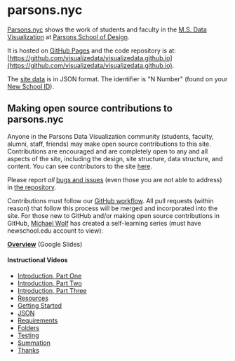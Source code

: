 # parsons.nyc

[Parsons.nyc](https://parsons.nyc/) shows the work of students and faculty in the [M.S. Data Visualization](https://www.newschool.edu/parsons/ms-data-visualization/) at [Parsons School of Design](https://www.newschool.edu/parsons/). 

It is hosted on [GitHub Pages](https://pages.github.com/) and the code repository is at:   
[https://github.com/visualizedata/visualizedata.github.io](https://github.com/visualizedata/visualizedata.github.io). 

The [site data](https://github.com/visualizedata/visualizedata.github.io/blob/master/js/data.js) is in JSON format. The identifier is "N Number" (found on your [New School ID](https://www.newschool.edu/card/)). 

## Making open source contributions to parsons.nyc

Anyone in the Parsons Data Visualization community (students, faculty, alumni, staff, friends) may make open source contributions to this site. Contributions are encouraged and are completely open to any and all aspects of the site, including the design, site structure, data structure, and content. You can see contributors to the site [here](https://github.com/visualizedata/visualizedata.github.io/graphs/contributors). 

Please report *all* [bugs and issues](https://help.github.com/articles/about-issues/) (even those you are not able to address) in [the repository](https://github.com/visualizedata/visualizedata.github.io/issues).  

Contributions must follow our [GitHub workflow](https://github.com/visualizedata/github-workflow). All pull requests (within reason) that follow this process will be merged and incorporated into the site. For those new to GitHub and/or making open source contributions in GitHub, [Michael Wolf](https://github.com/wolfm2) has created a self-learning series (must have newschool.edu account to view): 
 
[**Overview**](https://docs.google.com/presentation/d/1XmCqlw3tTaYmfPWCBMejb7ghPeOpNBimvrn7vqMgiR0/edit?usp=sharing) (Google Slides)

#### Instructional Videos

* [Introduction, Part One](https://drive.google.com/file/d/1GX2bxo5EvKRUPba5yp9Zx4gN7sKeD27u/view?usp=sharing)  
*  [Introduction, Part Two](https://drive.google.com/file/d/1-lR0xHzkPIq2GeCgz3NcZrZRrTnoz635/view?usp=sharing)  
*  [Introduction, Part Three](https://drive.google.com/file/d/1761DM3yPgZYviT7Aes7JohPezSR60sg0/view?usp=sharing)  
*  [Resources](https://drive.google.com/file/d/1_0k6ivt8US3vaAGhEQA55w4-F6Da4PkP/view?usp=sharing)  
*  [Getting Started](https://drive.google.com/file/d/1wkK2GG3piHglnm4yoMR0cj404zRzyKdJ/view?usp=sharing)  
*  [JSON](https://drive.google.com/file/d/1eK6p3AL2t8iBztX_J_-7BPxatnkD4_P7/view?usp=sharing)  
*  [Requirements](https://drive.google.com/file/d/1RGpDDDIZ2-mVe4cCoVS6CyeN17odmrqn/view?usp=sharing)  
*  [Folders](https://drive.google.com/file/d/1OPNOYN-NIqn-i841YupsR8V_6fd7yeDf/view?usp=sharing)  
*  [Testing](https://drive.google.com/file/d/1waBn51PX689m6HNLJpIoLfrTwOaUh7wZ/view?usp=sharing)  
*  [Summation](https://drive.google.com/file/d/1z11eosPZtJt2-GMYfDO1vMe3utmorC9l/view?usp=sharing)  
*  [Thanks](https://drive.google.com/file/d/1obh2fe4CePmo6Jl9Kb3ad2uaLNG9WUk_/view?usp=sharing)





